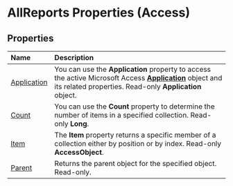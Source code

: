 
# AllReports Properties (Access)

## Properties



|**Name**|**Description**|
|:-----|:-----|
|[Application](a69f922d-c0d7-d1e3-cd39-665eecb7c803.md)|You can use the  **Application** property to access the active Microsoft Access **[Application](aefb0713-97e6-e2c7-e530-8fd2e1316a55.md)** object and its related properties. Read-only **Application** object.|
|[Count](e9c0908e-5eab-27d8-f301-c6d273555353.md)|You can use the  **Count** property to determine the number of items in a specified collection. Read-only **Long**.|
|[Item](24ef47fa-bc5e-f422-82a7-fbc980579f50.md)|The  **Item** property returns a specific member of a collection either by position or by index. Read-only **AccessObject**.|
|[Parent](4655352b-4051-33cd-24a8-a18f275d3454.md)|Returns the parent object for the specified object. Read-only.|
